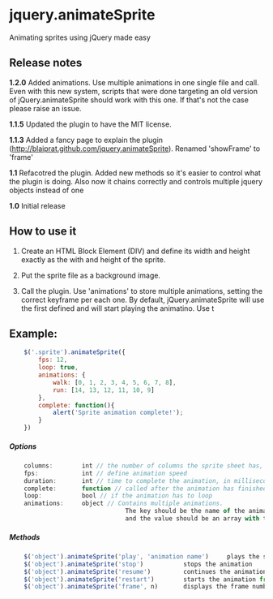 jquery.animateSprite
====================

Animating sprites using jQuery made easy

Release notes
-------------
**1.2.0** Added animations. Use multiple animations in one single file and call. Even with this new system, scripts that were done targeting an old version of jQuery.animateSprite should work with this one. If that's not the case please raise an issue.

**1.1.5** Updated the plugin to have the MIT license.

**1.1.3** Added a fancy page to explain the plugin (http://blaiprat.github.com/jquery.animateSprite). Renamed 'showFrame' to 'frame'

**1.1** Refacotred the plugin. Added new methods so it's easier to control what the plugin is doing. Also now it chains correctly and controls multiple jquery objects instead of one

**1.0** Initial release

How to use it
-------------

1. Create an HTML Block Element (DIV) and define its width and height exactly as the with and height of the sprite.

2. Put the sprite file as a background image.

3. Call the plugin. Use 'animations' to store multiple animations, setting the correct keyframe per each one. By default, jQuery.animateSprite will use the first defined and will start playing the animatino. Use t

Example:
--------

```javascript
	$('.sprite').animateSprite({
		fps: 12,
		loop: true,
		animations: {
			walk: [0, 1, 2, 3, 4, 5, 6, 7, 8],
			run: [14, 13, 12, 11, 10, 9]
		},
		complete: function(){
			alert('Sprite animation complete!');
		}
	})
```

##### Options
```javascript
	columns: 		int // the number of columns the sprite sheet has, default 10
	fps:			int // define animation speed
	duration:		int // time to complete the animation, in milliseconds (overrides fps)
	complete:		function // called after the animation has finished (not called if loop is set to true)
	loop:			bool // if the animation has to loop
	animations: 	object // Contains multiple animations.
								The key should be the name of the animation,
								and the value should be an array with the frames.
```

##### Methods
```javascript
	$('object').animateSprite('play', 'animation name')		plays the specified animation
	$('object').animateSprite('stop')			stops the animation
	$('object').animateSprite('resume')			continues the animation from the point where it was stopped
	$('object').animateSprite('restart')		starts the animation from the beginning
	$('object').animateSprite('frame', n)		displays the frame number 'n'

```